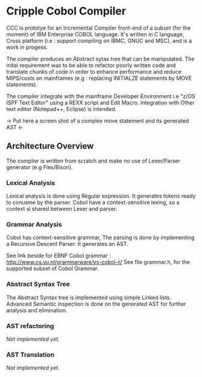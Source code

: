 # Cripple Cobol Compiler

CCC is prototye for an Incremental Compiler front-end of a subset (for the moment) of IBM Enterprise COBOL language.
It's written in C language, Cross platform (i.e : support compiling on IBMC, GNUC and MSC), and is a work in progess.

The compiler produces an Abstract sytax tree that can be manipulated.
The inital requirement was to be able to refactor poorly written code and translate chunks of code in order to enhance performance and reduce MIPS/costs on mainframes (e.g : replacing INITIALZE statements by MOVE statements).

The compiler integrate with the mainframe Developer Environment i.e "z/OS ISPF Text Editor" using a REXX script and Edit Macro. 
Integration with Other text editor (Notepad++, Eclipse) is intended.

-> Put here a screen shot of a complex move statement and its generated AST <-

## Architecture Overview

The complier is written from scratch and make no use of Lexer/Parser generator (e.g Flex/Bison).

### Lexical Analysis

Lexical analysis is done using Regular expression.
It generates tokens ready to conusme by the parser.
Cobol have a context-sensitive lexing, so a context si shared between Lexer and parser.

### Grammar Analysis

Cobol has context-sensitive grammar, 
The parsing is done by implementing a Recursive Descent Parser.
It generates an AST.

See link beside for EBNF Cobol grammar : http://www.cs.vu.nl/grammarware/vs-cobol-ii/
See file grammar.h, for the supported subset of Cobol Grammar.


### Abstract Syntax Tree 

The Abstract Syntax tree is implemented using simple Linked lists.
Advanced Semantic inspection is done on the generated AST for further analysis and elimination.


### AST refactoring 

*Not implemented yet.*

### AST Translation 

*Not implemented yet.*

